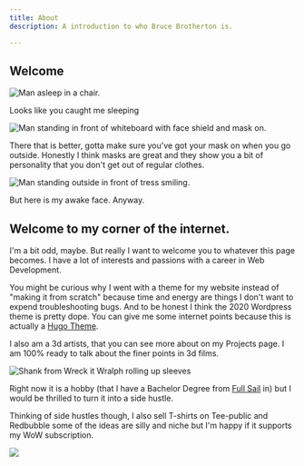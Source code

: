 ```yaml
---
title: About
description: A introduction to who Bruce Brotherton is.

---
```

## Welcome 

![Man asleep in a chair.](/images/18011931_1433347363370118_3383035581737992192_n.jpg "Naps are the best")

Looks like you caught me sleeping

![Man standing in front of whiteboard with face shield and mask on.](/images/20200920_120013.jpg)

There that is better, gotta make sure you've got your mask on when you go outside. Honestly I think masks are great and they show you a bit of personality that you don't get out of regular clothes. 

![Man standing outside in front of tress smiling.](/images/2020-09-12-1.jpg)

But here is my awake face. Anyway.

## Welcome to my corner of the internet.

I'm a bit odd, maybe. But really I want to welcome you to whatever this page becomes. I have a lot of interests and passions with a career in Web Development. 

You might be curious why I went with a theme for my website instead of "making it from scratch" because time and energy are things I don't want to expend troubleshooting bugs. And to be honest I think the 2020 Wordpress theme is pretty dope. You can give me some internet points because this is actually a [Hugo Theme](). 

I also am a 3d artists, that you can see more about on my Projects page. I am 100% ready to talk about the finer points in 3d films.

  
![Shank from Wreck it Wralph rolling up sleeves](/images/tumblr_psu4td7bb51tebpzgo3_250.gif)

Right now it is a hobby (that I have a Bachelor Degree from [Full Sail](https://www.fullsail.edu/) in) but I would be thrilled to turn it into a side hustle. 

Thinking of side hustles though, I also sell T-shirts on Tee-public and Redbubble some of the ideas are silly and niche but I'm happy if it supports my WoW subscription. 

![](/images/12387055_4.jpg)